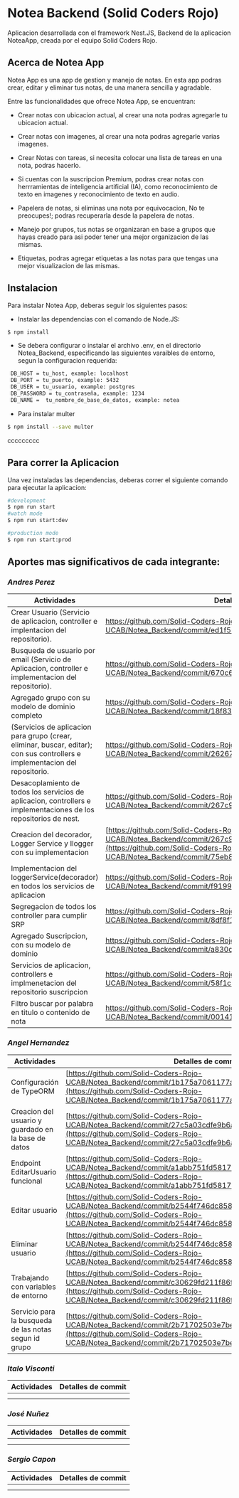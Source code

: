 # Notea Backend (Solid Coders Rojo)

Aplicacion desarrollada con el framework Nest.JS, Backend de la aplicacion NoteaApp, creada por el equipo Solid Coders Rojo.

## Acerca de Notea App

Notea App es una app de gestion y manejo de notas. En esta app podras crear, editar y eliminar tus notas, de una manera sencilla y agradable.

Entre las funcionalidades que ofrece Notea App, se encuentran:
- Crear notas con ubicacion actual, al crear una nota podras agregarle tu ubicacion actual.

- Crear notas con imagenes, al crear una nota podras agregarle varias imagenes.

- Crear Notas con tareas, si necesita colocar una lista de tareas en una nota, podras hacerlo.

- Si cuentas con la suscripcion Premium, podras crear notas con herrramientas de inteligencia artificial (IA), como reconocimiento de texto en imagenes y  reconocimiento de texto en audio.

- Papelera de notas, si eliminas una nota por equivocacion, No te preocupes!; podras recuperarla desde la papelera de notas.

- Manejo por grupos, tus notas se organizaran en base a grupos que hayas creado para asi poder tener una mejor organizacion de las mismas.

- Etiquetas, podras agregar etiquetas a las notas para que tengas una mejor visualizacion de las mismas.

## Instalacion

Para instalar Notea App, deberas seguir los siguientes pasos:

- Instalar las dependencias con el comando de Node.JS:

```bash
$ npm install
```

- Se debera configurar o instalar el archivo .env, en el directorio Notea_Backend, especificando las siguientes varaibles de entorno, segun la configuracion requerida:

```bash
 DB_HOST = tu_host, example: localhost
 DB_PORT = tu_puerto, example: 5432
 DB_USER = tu_usuario, example: postgres
 DB_PASSWORD = tu_contraseña, example: 1234
 DB_NAME =  tu_nombre_de_base_de_datos, example: notea
```

- Para instalar multer
    
```bash
$ npm install --save multer
```
ccccccccc
## Para correr la Aplicacion

Una vez instaladas las dependencias, deberas correr el siguiente comando para ejecutar la aplicacion:

```bash
#development
$ npm run start
#watch mode
$ npm run start:dev

#production mode
$ npm run start:prod
```

## Aportes mas significativos de cada integrante:
### _Andres Perez_
| Actividades                                                                                                            | Detalles de commit                                               |
|----------------------------------------------------------------------------------------------------------------------|-------------------------------------------------------|
| Crear Usuario (Servicio de aplicacion, controller e implentacion del repositorio). | https://github.com/Solid-Coders-Rojo-UCAB/Notea_Backend/commit/ed1f58192b1136cfcab56163fcb20a97cbb0ff19
| Busqueda de usuario por email (Servicio de Aplicacion, controller e implementacion del repositorio).| https://github.com/Solid-Coders-Rojo-UCAB/Notea_Backend/commit/670c62c28918c3fd8a5d0a8969bafa7fe0e9a905
| Agregado grupo con su modelo de dominio completo | https://github.com/Solid-Coders-Rojo-UCAB/Notea_Backend/commit/18f83cf27115125a3195cb3de0adb611adb6ef0a
| (Servicios de aplicacion para grupo (crear, eliminar, buscar, editar); con sus controllers e implementacion del repositorio. | https://github.com/Solid-Coders-Rojo-UCAB/Notea_Backend/commit/262671ad31d9d9bda030e1ff83a301c15e0f9366
| Desacoplamiento de todos los servicios de aplicacion, controllers e implementaciones de los repositorios de nest. | https://github.com/Solid-Coders-Rojo-UCAB/Notea_Backend/commit/267c92c5360cc6f0a2e7c2e870bc53fc4ed61544
| Creacion del decorador, Logger Service y Ilogger con su implementacion | [https://github.com/Solid-Coders-Rojo-UCAB/Notea_Backend/commit/267c92c5360cc6f0a2e7c2e870bc53fc4ed61544](https://github.com/Solid-Coders-Rojo-UCAB/Notea_Backend/commit/75eb87660c817a576781a5c7f9fc9ccc85472511)
|Implementacion del loggerService(decorador) en todos los servicios de aplicacion | https://github.com/Solid-Coders-Rojo-UCAB/Notea_Backend/commit/f9199b35c89c34228fbad6bf99d16d085eabd6c3
|Segregacion de todos los controller para cumplir SRP | https://github.com/Solid-Coders-Rojo-UCAB/Notea_Backend/commit/8df8f1057d8c7a62f86bd500bb4239b42410e9a6
|Agregado Suscripcion, con su modelo de dominio | https://github.com/Solid-Coders-Rojo-UCAB/Notea_Backend/commit/a830c0393913b5f8578686e2894b4ffca58e03f9
|Servicios de aplicacion, controllers e implmenetacion del repositorio suscripcion | https://github.com/Solid-Coders-Rojo-UCAB/Notea_Backend/commit/58f1c036425a9598681ed179d94139aa9693c37b
|Filtro buscar por palabra en titulo o contenido de nota | https://github.com/Solid-Coders-Rojo-UCAB/Notea_Backend/commit/001411535a1bc1c5729bfc1835e774569d782193


### _Angel Hernandez_
| Actividades                                                                                                            | Detalles de commit                                              |
|----------------------------------------------------------------------------------------------------------------------|-------------------------------------------------------|
| Configuración de TypeORM | [https://github.com/Solid-Coders-Rojo-UCAB/Notea_Backend/commit/1b175a7061177a9aff0213b423bde5d0be87b1ef](https://github.com/Solid-Coders-Rojo-UCAB/Notea_Backend/commit/1b175a7061177a9aff0213b423bde5d0be87b1ef)
| Creacion del usuario y guardado en la base de datos | [https://github.com/Solid-Coders-Rojo-UCAB/Notea_Backend/commit/27c5a03cdfe9b6ae437f2a154de872a75ba34921](https://github.com/Solid-Coders-Rojo-UCAB/Notea_Backend/commit/27c5a03cdfe9b6ae437f2a154de872a75ba34921)
| Endpoint EditarUsuario funcional | [https://github.com/Solid-Coders-Rojo-UCAB/Notea_Backend/commit/a1abb751fd5817693eef5f215208c8cc2dc7c842](https://github.com/Solid-Coders-Rojo-UCAB/Notea_Backend/commit/a1abb751fd5817693eef5f215208c8cc2dc7c842)
| Editar usuario | [https://github.com/Solid-Coders-Rojo-UCAB/Notea_Backend/commit/b2544f746dc858dc5afaf4ddfbf79296111eb4bb](https://github.com/Solid-Coders-Rojo-UCAB/Notea_Backend/commit/b2544f746dc858dc5afaf4ddfbf79296111eb4bb)
| Eliminar usuario | [https://github.com/Solid-Coders-Rojo-UCAB/Notea_Backend/commit/b2544f746dc858dc5afaf4ddfbf79296111eb4bb](https://github.com/Solid-Coders-Rojo-UCAB/Notea_Backend/commit/b2544f746dc858dc5afaf4ddfbf79296111eb4bb)
|Trabajando con variables de entorno | [https://github.com/Solid-Coders-Rojo-UCAB/Notea_Backend/commit/c30629fd211f86f6a6aae8326f81cb7f0dcd6037](https://github.com/Solid-Coders-Rojo-UCAB/Notea_Backend/commit/c30629fd211f86f6a6aae8326f81cb7f0dcd6037)
|Servicio para la busqueda de las notas segun id grupo | [https://github.com/Solid-Coders-Rojo-UCAB/Notea_Backend/commit/2b71702503e7be815202852804557a1ff4bec1f6](https://github.com/Solid-Coders-Rojo-UCAB/Notea_Backend/commit/2b71702503e7be815202852804557a1ff4bec1f6)

### _Italo Visconti_
| Actividades                                                                                                            | Detalles de commit                                               |
|----------------------------------------------------------------------------------------------------------------------|-------------------------------------------------------|
| | 
| | 




### _José Nuñez_
| Actividades                                                                                                            | Detalles de commit                                               |
|----------------------------------------------------------------------------------------------------------------------|-------------------------------------------------------|
| | 
| | 




### _Sergio Capon_
| Actividades                                                                                                            | Detalles de commit                                               |
|----------------------------------------------------------------------------------------------------------------------|-------------------------------------------------------|
| | 
| | 




